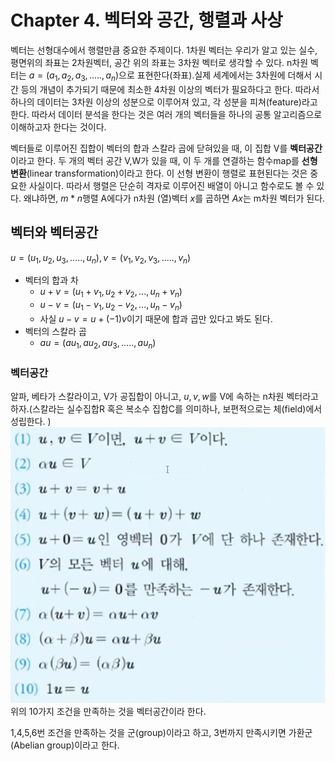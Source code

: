 # Chapter 4. 벡터와 공간, 행렬과 사상
벡터는 선형대수에서 행렬만큼 중요한 주제이다. 1차원 벡터는 우리가 알고 있는 실수, 평면위의 좌표는 2차원벡터, 공간 위의 좌표는 3차원 벡터로 생각할 수 있다. n차원 벡터는 $a=(a_1, a_2, a_3, ....., a_n)$으로 표현한다(좌표).실제 세계에서는 3차원에 더해서 시간 등의 개념이 추가되기 때문에 최소한 4차원 이상의 벡터가 필요하다고 한다. 따라서 하나의 데이터는 3차원 이상의 성분으로 이루어져 있고, 각 성분을 피쳐(feature)라고 한다. 따라서 데이터 분석을 한다는 것은 여러 개의 벡터들을 하나의 공통 알고리즘으로 이해하고자 한다는 것이다.

벡터들로 이루어진 집합이 벡터의 합과 스칼라 곱에 닫혀있을 때, 이 집합 V를 **벡터공간**이라고 한다. 두 개의 벡터 공간 V,W가 있을 때, 이 두 개를 연결하는 함수map를 **선형 변환**(linear transformation)이라고 한다. 이 선형 변환이 행렬로 표현된다는 것은 중요한 사실이다. 따라서 행렬은 단순히 격자로 이루어진 배열이 아니고 함수로도 볼 수 있다. 왜냐하면, $m*n$행렬 A에다가 n차원 (열)벡터 $x$를 곱하면 $Ax$는 m차원 벡터가 된다.

## 벡터와 벡터공간
$u=(u_1, u_2, u_3, ....., u_n), v=(v_1, v_2, v_3, ....., v_n)$
* 벡터의 합과 차
  * $u+v=(u_1+v_1, u_2+v_2, ..., u_n+v_n)$
  * $u-v=(u_1-v_1, u_2-v_2, ..., u_n-v_n)$
  * 사실 $u-v=u+(-1)v$이기 때문에 합과 곱만 있다고 봐도 된다.
* 벡터의 스칼라 곱
  * $au=(au_1, au_2, au_3, ....., au_n)$

### 벡터공간
알파, 베타가 스칼라이고, V가 공집합이 아니고, $u,v,w$를 V에 속하는 n차원 벡터라고 하자.(스칼라는 실수집합R 혹은 복소수 집합C를 의미하나, 보편적으로는 체(field)에서 성립한다. )
![vector space attri](./img/vector%20space%20attri.png)
위의 10가지 조건을 만족하는 것을 벡터공간이라 한다.

1,4,5,6번 조건을 만족하는 것을 군(group)이라고 하고, 3번까지 만족시키면 가환군(Abelian group)이라고 한다.